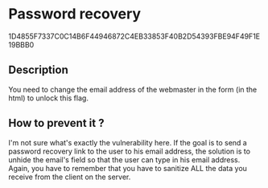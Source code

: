 # Password recovery

1D4855F7337C0C14B6F44946872C4EB33853F40B2D54393FBE94F49F1E19BBB0

## Description

You need to change the email address of the webmaster in the form (in the html) to unlock this flag.

## How to prevent it ?

I'm not sure what's exactly the vulnerability here. If the goal is to send a password recovery link to the user to his email address, the solution is to unhide the email's field so that the user can type in his email address.
Again, you have to remember that you have to sanitize ALL the data you receive from the client on the server.